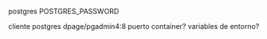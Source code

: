 postgres
POSTGRES_PASSWORD

cliente postgres
dpage/pgadmin4:8
puerto container?
variables de entorno?
